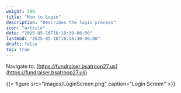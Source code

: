 ```yaml
---
weight: 300
title: "How to Login"
description: "Describes the login process"
icon: "article"
date: "2025-05-16T16:18:30-06:00"
lastmod: "2025-05-16T16:18:30-06:00"
draft: false
toc: true
---
```



Navigate to: [https://fundraiser.bsatroop27.us](https://fundraiser.bsatroop27.us)

{{< figure src="images/LoginScreen.png" caption="Login Screen" >}}
